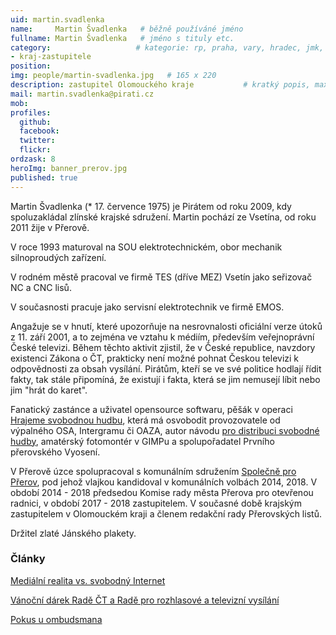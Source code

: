 ```yaml
---
uid: martin.svadlenka
name:     Martin Švadlenka   # běžně používáné jméno
fullname: Martin Švadlenka   # jméno s tituly etc.
category:                   # kategorie: rp, praha, vary, hradec, jmk, senat
- kraj-zastupitele
position:
img: people/martin-svadlenka.jpg   # 165 x 220
description: zastupitel Olomouckého kraje           # kratký popis, max 160 znaků
mail: martin.svadlenka@pirati.cz
mob:        
profiles:
  github:                 
  facebook:       
  twitter:      
  flickr:
ordzask: 8
heroImg: banner_prerov.jpg
published: true
---
```

Martin Švadlenka (* 17. července 1975) je Pirátem od roku 2009, kdy spoluzakládal zlínské krajské sdružení. Martin pochází ze Vsetína, od roku 2011 žije v Přerově.

V roce 1993 maturoval na SOU elektrotechnickém, obor mechanik silnoproudých zařízení. 

V rodném městě pracoval ve firmě TES (dříve MEZ) Vsetín jako seřizovač NC a CNC lisů. 

V současnosti pracuje jako servisní elektrotechnik ve firmě EMOS.

Angažuje se v hnutí, které upozorňuje na nesrovnalosti oficiální verze útoků z 11. září 2001, a to zejména ve vztahu k médiím, především veřejnoprávní České televizi. Během těchto aktivit zjistil, že v České republice, navzdory existenci Zákona o ČT, prakticky není možné pohnat Českou televizi k odpovědnosti za obsah vysílání. Pirátům, kteří se ve své politice hodlají řídit fakty, tak stále připomíná, že existují i fakta, která se jim nemusejí líbit nebo jim "hrát do karet".  

Fanatický zastánce a uživatel opensource softwaru, pěšák v operaci [Hrajeme svobodnou hudbu](https://wiki.pirati.cz/hudba/start), která má osvobodit provozovatele od výpalného OSA, Intergramu či OAZA, autor návodu [pro distribuci svobodné hudby](https://wiki.pirati.cz/hudba/distribuce), amatérský fotomontér v GIMPu a spolupořadatel Prvního přerovského Vyosení.

V Přerově úzce spolupracoval s komunálním sdružením [Společně pro Přerov](http://www.spolecneproprerov.cz/), pod jehož vlajkou kandidoval v komunálních volbách 2014, 2018. V období 2014 - 2018 předsedou Komise rady města Přerova pro otevřenou radnici, v období 2017 - 2018 zastupitelem. V současné době krajským zastupitelem v Olomouckém kraji a členem redakční rady Přerovských listů.

Držitel zlaté Jánského plakety.

### Články
[Mediální realita vs. svobodný Internet](http://www.parlamentnilisty.cz/profily/clanek.aspx?id=906)

[Vánoční dárek Radě ČT a Radě pro rozhlasové a televizní vysílání](http://www.parlamentnilisty.cz/profily/clanek.aspx?id=5572)

[Pokus u ombudsmana](http://nwoo.org/view.php?nazevclanku=ombudsman-varvarovsky-taktez-musel-sepsat-vymluvy-kvuli-stiznosti-na-neobjektivitu-ct&cisloclanku=2013080066)
